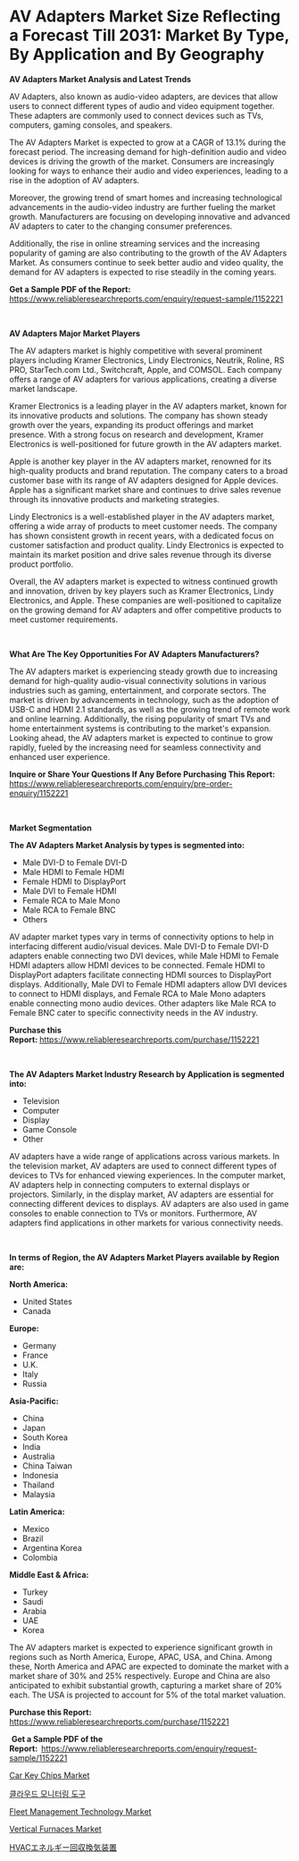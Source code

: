 <p><h1>AV Adapters Market Size Reflecting a Forecast Till 2031: Market By Type, By Application and By Geography</h1></p><p><strong>AV Adapters Market Analysis and Latest Trends</strong></p>
<p><p>AV Adapters, also known as audio-video adapters, are devices that allow users to connect different types of audio and video equipment together. These adapters are commonly used to connect devices such as TVs, computers, gaming consoles, and speakers.</p><p>The AV Adapters Market is expected to grow at a CAGR of 13.1% during the forecast period. The increasing demand for high-definition audio and video devices is driving the growth of the market. Consumers are increasingly looking for ways to enhance their audio and video experiences, leading to a rise in the adoption of AV adapters.</p><p>Moreover, the growing trend of smart homes and increasing technological advancements in the audio-video industry are further fueling the market growth. Manufacturers are focusing on developing innovative and advanced AV adapters to cater to the changing consumer preferences.</p><p>Additionally, the rise in online streaming services and the increasing popularity of gaming are also contributing to the growth of the AV Adapters Market. As consumers continue to seek better audio and video quality, the demand for AV adapters is expected to rise steadily in the coming years.</p></p>
<p><strong>Get a Sample PDF of the Report:&nbsp;</strong> <a href="https://www.reliableresearchreports.com/enquiry/request-sample/1152221">https://www.reliableresearchreports.com/enquiry/request-sample/1152221</a></p>
<p>&nbsp;</p>
<p><strong>AV Adapters Major Market Players</strong></p>
<p><p>The AV adapters market is highly competitive with several prominent players including Kramer Electronics, Lindy Electronics, Neutrik, Roline, RS PRO, StarTech.com Ltd., Switchcraft, Apple, and COMSOL. Each company offers a range of AV adapters for various applications, creating a diverse market landscape.</p><p>Kramer Electronics is a leading player in the AV adapters market, known for its innovative products and solutions. The company has shown steady growth over the years, expanding its product offerings and market presence. With a strong focus on research and development, Kramer Electronics is well-positioned for future growth in the AV adapters market.</p><p>Apple is another key player in the AV adapters market, renowned for its high-quality products and brand reputation. The company caters to a broad customer base with its range of AV adapters designed for Apple devices. Apple has a significant market share and continues to drive sales revenue through its innovative products and marketing strategies.</p><p>Lindy Electronics is a well-established player in the AV adapters market, offering a wide array of products to meet customer needs. The company has shown consistent growth in recent years, with a dedicated focus on customer satisfaction and product quality. Lindy Electronics is expected to maintain its market position and drive sales revenue through its diverse product portfolio.</p><p>Overall, the AV adapters market is expected to witness continued growth and innovation, driven by key players such as Kramer Electronics, Lindy Electronics, and Apple. These companies are well-positioned to capitalize on the growing demand for AV adapters and offer competitive products to meet customer requirements.</p></p>
<p>&nbsp;</p>
<p><strong>What Are The Key Opportunities For AV Adapters Manufacturers?</strong></p>
<p><p>The AV adapters market is experiencing steady growth due to increasing demand for high-quality audio-visual connectivity solutions in various industries such as gaming, entertainment, and corporate sectors. The market is driven by advancements in technology, such as the adoption of USB-C and HDMI 2.1 standards, as well as the growing trend of remote work and online learning. Additionally, the rising popularity of smart TVs and home entertainment systems is contributing to the market's expansion. Looking ahead, the AV adapters market is expected to continue to grow rapidly, fueled by the increasing need for seamless connectivity and enhanced user experience.</p></p>
<p><strong>Inquire or Share Your Questions If Any Before Purchasing This Report:</strong> <a href="https://www.reliableresearchreports.com/enquiry/pre-order-enquiry/1152221">https://www.reliableresearchreports.com/enquiry/pre-order-enquiry/1152221</a></p>
<p>&nbsp;</p>
<p><strong>Market Segmentation</strong></p>
<p><strong>The AV Adapters Market Analysis by types is segmented into:</strong></p>
<p><ul><li>Male DVI-D to Female DVI-D</li><li>Male HDMI to Female HDMI</li><li>Female HDMI to DisplayPort</li><li>Male DVI to Female HDMI</li><li>Female RCA to Male Mono</li><li>Male RCA to Female BNC</li><li>Others</li></ul></p>
<p><p>AV adapter market types vary in terms of connectivity options to help in interfacing different audio/visual devices. Male DVI-D to Female DVI-D adapters enable connecting two DVI devices, while Male HDMI to Female HDMI adapters allow HDMI devices to be connected. Female HDMI to DisplayPort adapters facilitate connecting HDMI sources to DisplayPort displays. Additionally, Male DVI to Female HDMI adapters allow DVI devices to connect to HDMI displays, and Female RCA to Male Mono adapters enable connecting mono audio devices. Other adapters like Male RCA to Female BNC cater to specific connectivity needs in the AV industry.</p></p>
<p><strong>Purchase this Report:&nbsp;</strong><a href="https://www.reliableresearchreports.com/purchase/1152221">https://www.reliableresearchreports.com/purchase/1152221</a></p>
<p>&nbsp;</p>
<p><strong>The AV Adapters Market Industry Research by Application is segmented into:</strong></p>
<p><ul><li>Television</li><li>Computer</li><li>Display</li><li>Game Console</li><li>Other</li></ul></p>
<p><p>AV adapters have a wide range of applications across various markets. In the television market, AV adapters are used to connect different types of devices to TVs for enhanced viewing experiences. In the computer market, AV adapters help in connecting computers to external displays or projectors. Similarly, in the display market, AV adapters are essential for connecting different devices to displays. AV adapters are also used in game consoles to enable connection to TVs or monitors. Furthermore, AV adapters find applications in other markets for various connectivity needs.</p></p>
<p>&nbsp;</p>
<p><strong>In terms of Region, the AV Adapters Market Players available by Region are:</strong></p>
<p>
    <p> <strong> North America: </strong>
        <ul>
            <li>United States</li>
            <li>Canada</li>
        </ul>
        </p> 
    <p> <strong> Europe: </strong>
        <ul>
            <li>Germany</li>
            <li>France</li>
            <li>U.K.</li>
            <li>Italy</li>
            <li>Russia</li>
        </ul>
        </p> 
    <p> <strong> Asia-Pacific: </strong>
        <ul>
            <li>China</li>
            <li>Japan</li>
            <li>South Korea</li>
            <li>India</li>
            <li>Australia</li>
            <li>China Taiwan</li>
            <li>Indonesia</li>
            <li>Thailand</li>
            <li>Malaysia</li>
        </ul>
        </p> 
    <p> <strong> Latin America: </strong>
        <ul>
            <li>Mexico</li>
            <li>Brazil</li>
            <li>Argentina Korea</li>
            <li>Colombia</li>
        </ul>
        </p> 
    <p> <strong> Middle East & Africa: </strong>
        <ul>
            <li>Turkey</li>
            <li>Saudi</li>
            <li>Arabia</li>
            <li>UAE</li>
            <li>Korea</li>
        </ul>
    </p>
    </p>
<p><p>The AV adapters market is expected to experience significant growth in regions such as North America, Europe, APAC, USA, and China. Among these, North America and APAC are expected to dominate the market with a market share of 30% and 25% respectively. Europe and China are also anticipated to exhibit substantial growth, capturing a market share of 20% each. The USA is projected to account for 5% of the total market valuation.</p></p>
<p><strong>Purchase this Report: </strong><a href="https://www.reliableresearchreports.com/purchase/1152221">https://www.reliableresearchreports.com/purchase/1152221</a></p>
<p>&nbsp;<strong>Get a Sample PDF of the Report:&nbsp;&nbsp;</strong><a href="https://www.reliableresearchreports.com/enquiry/request-sample/1152221">https://www.reliableresearchreports.com/enquiry/request-sample/1152221</a></p>
<p><strong></strong></p>
<p><p><a href="https://github.com/shotows/Market-Research-Report-List-2/blob/main/car-key-chips-market.md">Car Key Chips Market</a></p><p><a href="https://github.com/lzuwsfreyoq70/Market-Research-Report-List-1/blob/main/56732359601.md">클라우드 모니터링 도구</a></p><p><a href="https://issuu.com/reportprime-2/docs/fleet-management-technology-market-size-2030.pptx">Fleet Management Technology Market</a></p><p><a href="https://github.com/Sinjinluong3e0awx2m195k76/Market-Research-Report-List-1/blob/main/vertical-furnaces-market.md">Vertical Furnaces Market</a></p><p><a href="https://github.com/vtbvgl20191192/Market-Research-Report-List-1/blob/main/282159310299.md">HVACエネルギー回収換気装置</a></p></p>